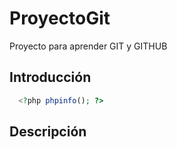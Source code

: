 # ProyectoGit
Proyecto para aprender GIT y GITHUB

## Introducción

```php
  <?php phpinfo(); ?>
```
## Descripción
